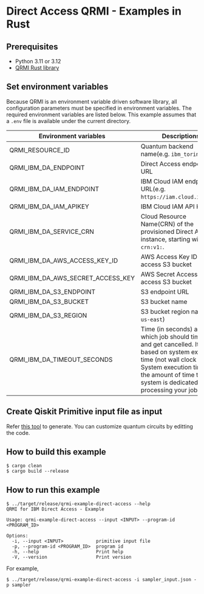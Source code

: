 # Direct Access QRMI - Examples in Rust

## Prerequisites

* Python 3.11 or 3.12
* [QRMI Rust library](../../../README.md)

## Set environment variables

Because QRMI is an environment variable driven software library, all configuration parameters must be specified in environment variables. The required environment variables are listed below. This example assumes that a `.env` file is available under the current directory.

| Environment variables | Descriptions |
| ---- | ---- |
| QRMI_RESOURCE_ID | Quantum backend name(e.g. `ibm_torino`) |
| QRMI_IBM_DA_ENDPOINT | Direct Access endpoint URL |
| QRMI_IBM_DA_IAM_ENDPOINT | IBM Cloud IAM endpoint URL(e.g. `https://iam.cloud.ibm.com`) |
| QRMI_IBM_DA_IAM_APIKEY | IBM Cloud IAM API Key |
| QRMI_IBM_DA_SERVICE_CRN | Cloud Resource Name(CRN) of the provisioned Direct Access instance, starting with `crn:v1:`. |
| QRMI_IBM_DA_AWS_ACCESS_KEY_ID | AWS Access Key ID to access S3 bucket |
| QRMI_IBM_DA_AWS_SECRET_ACCESS_KEY | AWS Secret Access Key to access S3 bucket |
| QRMI_IBM_DA_S3_ENDPOINT | S3 endpoint URL |
| QRMI_IBM_DA_S3_BUCKET | S3 bucket name |
| QRMI_IBM_DA_S3_REGION | S3 bucket region name(e.g. `us-east`) |
| QRMI_IBM_DA_TIMEOUT_SECONDS | Time (in seconds) after which job should time out and get cancelled. It is based on system execution time (not wall clock time). System execution time is the amount of time that the system is dedicated to processing your job. |


## Create Qiskit Primitive input file as input

Refer [this tool](../../../../commands/qrun/qiskit_pubs_gen) to generate. You can customize quantum circuits by editting the code.

## How to build this example

```shell-session
$ cargo clean
$ cargo build --release
```

## How to run this example
```shell-session
$ ../target/release/qrmi-example-direct-access --help
QRMI for IBM Direct Access - Example

Usage: qrmi-example-direct-access --input <INPUT> --program-id <PROGRAM_ID>

Options:
  -i, --input <INPUT>            primitive input file
  -p, --program-id <PROGRAM_ID>  program id
  -h, --help                     Print help
  -V, --version                  Print version
```
For example,
```shell-session
$ ../target/release/qrmi-example-direct-access -i sampler_input.json -p sampler
```
